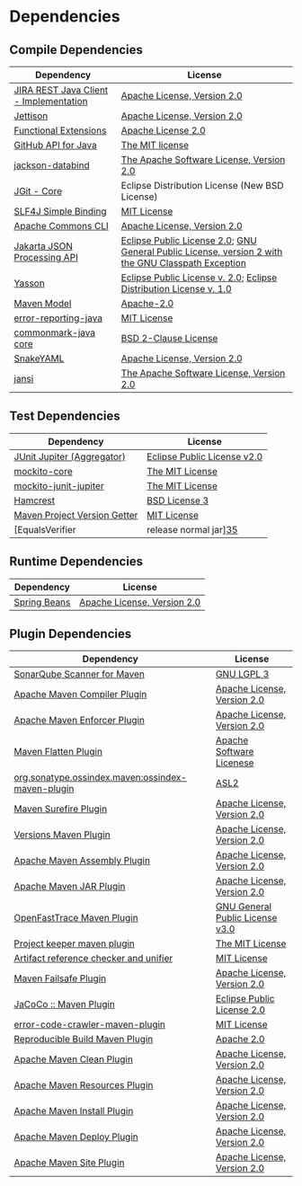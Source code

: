 <!-- @formatter:off -->
# Dependencies

## Compile Dependencies

| Dependency                                  | License                                                                                                        |
| ------------------------------------------- | -------------------------------------------------------------------------------------------------------------- |
| [JIRA REST Java Client - Implementation][0] | [Apache License, Version 2.0][1]                                                                               |
| [Jettison][2]                               | [Apache License, Version 2.0][3]                                                                               |
| [Functional Extensions][4]                  | [Apache License 2.0][3]                                                                                        |
| [GitHub API for Java][5]                    | [The MIT license][6]                                                                                           |
| [jackson-databind][7]                       | [The Apache Software License, Version 2.0][8]                                                                  |
| [JGit - Core][9]                            | Eclipse Distribution License (New BSD License)                                                                 |
| [SLF4J Simple Binding][10]                  | [MIT License][11]                                                                                              |
| [Apache Commons CLI][12]                    | [Apache License, Version 2.0][8]                                                                               |
| [Jakarta JSON Processing API][13]           | [Eclipse Public License 2.0][14]; [GNU General Public License, version 2 with the GNU Classpath Exception][15] |
| [Yasson][16]                                | [Eclipse Public License v. 2.0][17]; [Eclipse Distribution License v. 1.0][18]                                 |
| [Maven Model][19]                           | [Apache-2.0][8]                                                                                                |
| [error-reporting-java][20]                  | [MIT License][21]                                                                                              |
| [commonmark-java core][22]                  | [BSD 2-Clause License][23]                                                                                     |
| [SnakeYAML][24]                             | [Apache License, Version 2.0][25]                                                                              |
| [jansi][26]                                 | [The Apache Software License, Version 2.0][25]                                                                 |

## Test Dependencies

| Dependency                                | License                           |
| ----------------------------------------- | --------------------------------- |
| [JUnit Jupiter (Aggregator)][27]          | [Eclipse Public License v2.0][28] |
| [mockito-core][29]                        | [The MIT License][30]             |
| [mockito-junit-jupiter][29]               | [The MIT License][30]             |
| [Hamcrest][31]                            | [BSD License 3][32]               |
| [Maven Project Version Getter][33]        | [MIT License][34]                 |
| [EqualsVerifier | release normal jar][35] | [Apache License, Version 2.0][8]  |

## Runtime Dependencies

| Dependency         | License                          |
| ------------------ | -------------------------------- |
| [Spring Beans][36] | [Apache License, Version 2.0][1] |

## Plugin Dependencies

| Dependency                                              | License                               |
| ------------------------------------------------------- | ------------------------------------- |
| [SonarQube Scanner for Maven][37]                       | [GNU LGPL 3][38]                      |
| [Apache Maven Compiler Plugin][39]                      | [Apache License, Version 2.0][8]      |
| [Apache Maven Enforcer Plugin][40]                      | [Apache License, Version 2.0][8]      |
| [Maven Flatten Plugin][41]                              | [Apache Software Licenese][8]         |
| [org.sonatype.ossindex.maven:ossindex-maven-plugin][42] | [ASL2][25]                            |
| [Maven Surefire Plugin][43]                             | [Apache License, Version 2.0][8]      |
| [Versions Maven Plugin][44]                             | [Apache License, Version 2.0][8]      |
| [Apache Maven Assembly Plugin][45]                      | [Apache License, Version 2.0][8]      |
| [Apache Maven JAR Plugin][46]                           | [Apache License, Version 2.0][8]      |
| [OpenFastTrace Maven Plugin][47]                        | [GNU General Public License v3.0][48] |
| [Project keeper maven plugin][49]                       | [The MIT License][50]                 |
| [Artifact reference checker and unifier][51]            | [MIT License][52]                     |
| [Maven Failsafe Plugin][53]                             | [Apache License, Version 2.0][8]      |
| [JaCoCo :: Maven Plugin][54]                            | [Eclipse Public License 2.0][55]      |
| [error-code-crawler-maven-plugin][56]                   | [MIT License][57]                     |
| [Reproducible Build Maven Plugin][58]                   | [Apache 2.0][25]                      |
| [Apache Maven Clean Plugin][59]                         | [Apache License, Version 2.0][8]      |
| [Apache Maven Resources Plugin][60]                     | [Apache License, Version 2.0][8]      |
| [Apache Maven Install Plugin][61]                       | [Apache License, Version 2.0][25]     |
| [Apache Maven Deploy Plugin][62]                        | [Apache License, Version 2.0][25]     |
| [Apache Maven Site Plugin][63]                          | [Apache License, Version 2.0][8]      |

[0]: https://ecosystem.atlassian.net/wiki/spaces/JRJC/overview
[1]: https://www.apache.org/licenses/LICENSE-2.0
[2]: https://github.com/jettison-json/jettison
[3]: http://www.apache.org/licenses/LICENSE-2.0
[4]: https://docs.atlassian.com/fugue-parent/4.1.0/apidocs/io/atlassian/fugue/package-summary.html
[5]: https://github-api.kohsuke.org/
[6]: https://www.opensource.org/licenses/mit-license.php
[7]: https://github.com/FasterXML/jackson
[8]: https://www.apache.org/licenses/LICENSE-2.0.txt
[9]: https://www.eclipse.org/jgit/
[10]: http://www.slf4j.org
[11]: http://www.opensource.org/licenses/mit-license.php
[12]: https://commons.apache.org/proper/commons-cli/
[13]: https://github.com/eclipse-ee4j/jsonp
[14]: https://projects.eclipse.org/license/epl-2.0
[15]: https://projects.eclipse.org/license/secondary-gpl-2.0-cp
[16]: https://projects.eclipse.org/projects/ee4j.yasson
[17]: http://www.eclipse.org/legal/epl-v20.html
[18]: http://www.eclipse.org/org/documents/edl-v10.php
[19]: https://maven.apache.org/ref/3.9.0/maven-model/
[20]: https://github.com/exasol/error-reporting-java/
[21]: https://github.com/exasol/error-reporting-java/blob/main/LICENSE
[22]: https://github.com/commonmark/commonmark-java
[23]: https://opensource.org/licenses/BSD-2-Clause
[24]: https://bitbucket.org/snakeyaml/snakeyaml
[25]: http://www.apache.org/licenses/LICENSE-2.0.txt
[26]: http://fusesource.github.io/jansi
[27]: https://junit.org/junit5/
[28]: https://www.eclipse.org/legal/epl-v20.html
[29]: https://github.com/mockito/mockito
[30]: https://github.com/mockito/mockito/blob/main/LICENSE
[31]: http://hamcrest.org/JavaHamcrest/
[32]: http://opensource.org/licenses/BSD-3-Clause
[33]: https://github.com/exasol/maven-project-version-getter/
[34]: https://github.com/exasol/maven-project-version-getter/blob/main/LICENSE
[35]: https://www.jqno.nl/equalsverifier
[36]: https://github.com/spring-projects/spring-framework
[37]: http://sonarsource.github.io/sonar-scanner-maven/
[38]: http://www.gnu.org/licenses/lgpl.txt
[39]: https://maven.apache.org/plugins/maven-compiler-plugin/
[40]: https://maven.apache.org/enforcer/maven-enforcer-plugin/
[41]: https://www.mojohaus.org/flatten-maven-plugin/
[42]: https://sonatype.github.io/ossindex-maven/maven-plugin/
[43]: https://maven.apache.org/surefire/maven-surefire-plugin/
[44]: https://www.mojohaus.org/versions/versions-maven-plugin/
[45]: https://maven.apache.org/plugins/maven-assembly-plugin/
[46]: https://maven.apache.org/plugins/maven-jar-plugin/
[47]: https://github.com/itsallcode/openfasttrace-maven-plugin
[48]: https://www.gnu.org/licenses/gpl-3.0.html
[49]: https://github.com/exasol/project-keeper/
[50]: https://github.com/exasol/project-keeper/blob/main/LICENSE
[51]: https://github.com/exasol/artifact-reference-checker-maven-plugin/
[52]: https://github.com/exasol/artifact-reference-checker-maven-plugin/blob/main/LICENSE
[53]: https://maven.apache.org/surefire/maven-failsafe-plugin/
[54]: https://www.jacoco.org/jacoco/trunk/doc/maven.html
[55]: https://www.eclipse.org/legal/epl-2.0/
[56]: https://github.com/exasol/error-code-crawler-maven-plugin/
[57]: https://github.com/exasol/error-code-crawler-maven-plugin/blob/main/LICENSE
[58]: http://zlika.github.io/reproducible-build-maven-plugin
[59]: https://maven.apache.org/plugins/maven-clean-plugin/
[60]: https://maven.apache.org/plugins/maven-resources-plugin/
[61]: http://maven.apache.org/plugins/maven-install-plugin/
[62]: http://maven.apache.org/plugins/maven-deploy-plugin/
[63]: https://maven.apache.org/plugins/maven-site-plugin/
